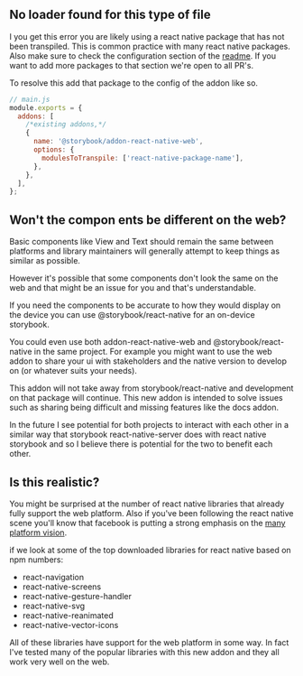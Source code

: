 ## No loader found for this type of file

I you get this error you are likely using a react native package that has not been transpiled. This is common practice with
many react native packages. Also make sure to check the configuration section of the [readme](https://github.com/storybookjs/addon-react-native-web/blob/main/README.md#configuring-popular-libraries). If you want to add more packages to that section we're open to all PR's.

To resolve this add that package to the config of the addon like so.

```js
// main.js
module.exports = {
  addons: [
    /*existing addons,*/
    {
      name: '@storybook/addon-react-native-web',
      options: {
        modulesToTranspile: ['react-native-package-name'],
      },
    },
  ],
};
```

## Won't the compon ents be different on the web?

Basic components like View and Text should remain the same between platforms and library maintainers will generally attempt to keep things as similar as possible.

However it's possible that some components don't look the same on the web and that might be an issue for you and that's understandable.

If you need the components to be accurate to how they would display on the device you can use @storybook/react-native for an on-device storybook.

You could even use both addon-react-native-web and @storybook/react-native in the same project. For example you might want to use the web addon to share your ui with stakeholders and the native version to develop on (or whatever suits your needs).

This addon will not take away from storybook/react-native and development on that package will continue. This new addon is intended to solve issues such as sharing being difficult and missing features like the docs addon.

In the future I see potential for both projects to interact with each other in a similar way that storybook react-native-server does with react native storybook and so I believe there is potential for the two to benefit each other.

## Is this realistic?

You might be surprised at the number of react native libraries that already fully support the web platform. Also if you've been following the react native scene you'll know that facebook is putting a strong emphasis on the
[many platform vision](https://reactnative.dev/blog/2021/08/26/many-platform-vision).

if we look at some of the top downloaded libraries for react native based on npm numbers:

- react-navigation
- react-native-screens
- react-native-gesture-handler
- react-native-svg
- react-native-reanimated
- react-native-vector-icons

All of these libraries have support for the web platform in some way. In fact I've tested many of the popular libraries with this new addon and they all work very well on the web.
